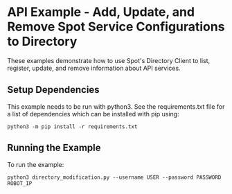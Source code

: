 <!--
Copyright (c) 2020 Boston Dynamics, Inc.  All rights reserved.

Downloading, reproducing, distributing or otherwise using the SDK Software
is subject to the terms and conditions of the Boston Dynamics Software
Development Kit License (20191101-BDSDK-SL).
-->

# API Example - Add, Update, and Remove Spot Service Configurations to Directory

These examples demonstrate how to use Spot's Directory Client to list, register, update, and remove information about API services.

## Setup Dependencies
This example needs to be run with python3. See the requirements.txt file for a list of dependencies which can be installed with pip using:
```
python3 -m pip install -r requirements.txt
```

## Running the Example
To run the example:
```
python3 directory_modification.py --username USER --password PASSWORD ROBOT_IP
```
